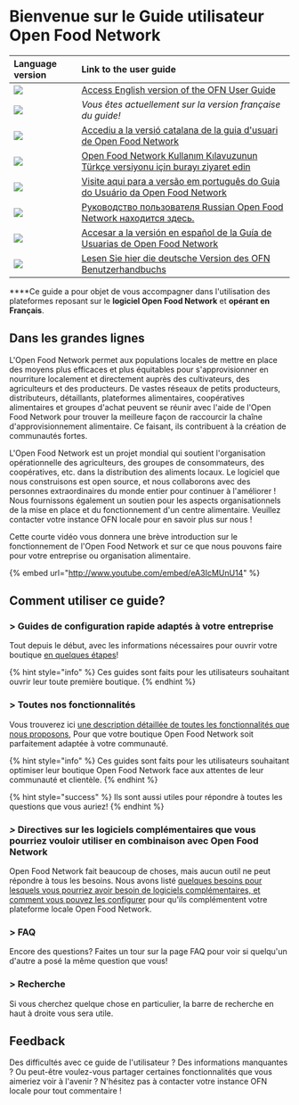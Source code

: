 # Bienvenue sur le Guide utilisateur Open Food Network

| Language version | Link to the user guide |
| :--- | :--- |
| ![](.gitbook/assets/capture-du-2019-09-26-00-38-19.png)  | [Access English version of the OFN  User Guide](https://guide.openfoodnetwork.org/) |
| ![](.gitbook/assets/capture-du-2019-09-26-00-38-01.png)  | _Vous êtes actuellement sur la version française du guide!_ |
| ![](.gitbook/assets/capture-du-2019-09-26-00-37-35.png)  | [Accediu a la versió catalana de la guia d'usuari de Open Food Network](https://guia.katuma.org/) |
| ![](.gitbook/assets/turkey.jpg)  | [Open Food Network Kullanım Kılavuzunun Türkçe versiyonu için burayı ziyaret edin](https://kilavuz.acikgida.com/) |
| ![](.gitbook/assets/brazil-flag-image-free-download.jpg)  | [Visite aqui para a versão em português do Guia do Usuário da Open Food Network](https://guia.openfoodbrasil.com.br/) |
| ![](.gitbook/assets/russia.jpg)  | [Руководство пользователя Russian Open Food Network находится здесь.](https://guide.openfoodnetwork.ru/) |
| ![](.gitbook/assets/flagge-spanien.jpg)  | [Accesar a la versión en español de la Guía de Usuarias de Open Food Network](https://app.gitbook.com/@ofn-user-guide/s/ofn-user-guide-master/v/es/) |
| ![](.gitbook/assets/flagge-deutschland.jpg) | [Lesen Sie hier die deutsche Version des OFN Benutzerhandbuchs](https://app.gitbook.com/@ofn-user-guide/s/ofn-user-guide-master/v/deutsch/) |

 ****Ce guide a pour objet de vous accompagner dans l'utilisation des plateformes reposant sur le **logiciel Open Food Network** et **opérant en Français**. 

## Dans les grandes lignes

L'Open Food Network permet aux populations locales de mettre en place des moyens plus efficaces et plus équitables pour s'approvisionner en nourriture localement et directement auprès des cultivateurs, des agriculteurs et des producteurs. De vastes réseaux de petits producteurs, distributeurs, détaillants, plateformes alimentaires, coopératives alimentaires et groupes d'achat peuvent se réunir avec l'aide de l'Open Food Network pour trouver la meilleure façon de raccourcir la chaîne d'approvisionnement alimentaire. Ce faisant, ils contribuent à la création de communautés fortes. 

L'Open Food Network est un projet mondial qui soutient l'organisation opérationnelle des agriculteurs, des groupes de consommateurs, des coopératives, etc. dans la distribution des aliments locaux. Le logiciel que nous construisons est open source, et nous collaborons avec des personnes extraordinaires du monde entier pour continuer à l'améliorer ! Nous fournissons également un soutien pour les aspects organisationnels de la mise en place et du fonctionnement d'un centre alimentaire. Veuillez contacter votre instance OFN locale pour en savoir plus sur nous ! 

Cette courte vidéo vous donnera une brève introduction sur le fonctionnement de l'Open Food Network et sur ce que nous pouvons faire pour votre entreprise ou organisation alimentaire.

{% embed url="http://www.youtube.com/embed/eA3IcMUnU14" %}

## Comment utiliser ce guide?

### &gt; Guides de configuration rapide adaptés à votre entreprise

Tout depuis le début, avec les informations nécessaires pour ouvrir votre boutique [en quelques étapes](your-quick-start-on-ofn-given-who-you-are.md)! 

{% hint style="info" %}
Ces guides sont faits pour les utilisateurs souhaitant ouvrir leur toute première boutique.
{% endhint %}

### &gt; Toutes nos fonctionnalités 

Vous trouverez ici [une description détaillée de toutes les fonctionnalités que nous proposons](basic-features/), Pour que votre boutique Open Food Network soit parfaitement adaptée à votre communauté.

{% hint style="info" %}
Ces guides sont faits pour les utilisateurs souhaitant optimiser leur boutique Open Food Network face aux attentes de leur communauté et clientèle.
{% endhint %}

{% hint style="success" %}
Ils sont aussi utiles pour répondre à toutes les questions que vous auriez!
{% endhint %}

### _&gt;_ Directives sur les logiciels complémentaires que vous pourriez vouloir utiliser en combinaison avec Open Food Network

Open Food Network fait beaucoup de choses, mais aucun outil ne peut répondre à tous les besoins. Nous avons listé [quelques besoins pour lesquels vous pourriez avoir besoin de logiciels complémentaires, et comment vous pouvez les configurer](https://app.gitbook.com/@ofn-user-guide/s/ofn-user-guide-master/complementary-tools-software) pour qu'ils complémentent votre plateforme locale Open Food Network.

### &gt; FAQ

Encore des questions? Faites un tour sur la page FAQ pour voir si quelqu'un d'autre a posé la même question que vous!

### &gt; Recherche

Si vous cherchez quelque chose en particulier, la barre de recherche en haut à droite vous sera utile.

## Feedback

Des difficultés avec ce guide de l'utilisateur ? Des informations manquantes ? Ou peut-être voulez-vous partager certaines fonctionnalités que vous aimeriez voir à l'avenir ? N'hésitez pas à contacter votre instance OFN locale pour tout commentaire !

